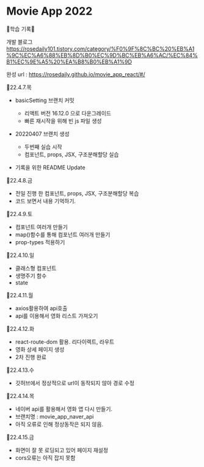 # Movie App 2022
🌼학습 기록🌼

개발 블로그 
https://rosedaily101.tistory.com/category/%F0%9F%8C%BC%20%EB%A1%9C%EC%A6%88%EB%8D%B0%EC%9D%BC%EB%A6%AC/%EC%84%B1%EC%9E%A5%20%EA%B8%B0%EB%A1%9D

완성 url : https://rosedaily.github.io/movie_app_react/#/

🌱22.4.7.목
  - basicSetting 브랜치 커밋
    - 리액트 버전 16.12.0 으로 다운그레이드
    - 빠른 재시작을 위해 빈 js 파일 생성

  - 20220407 브랜치 생성
    - 두번째 실습 시작
    - 컴포넌트, props, JSX, 구조분해할당 실습

  - 기록을 위한 README Update

🌱22.4.8.금
  - 전일 진행 한 컴포넌트, props, JSX, 구조분해할당 복습
  - 코드 보면서 내용 기억하기.

🌱22.4.9.토
- 컴포넌트 여러개 만들기
- map()함수를 통해 컴포넌트 여러개 만들기
- prop-types 적용하기

🌱22.4.10.일
- 클래스형 컴포넌트 
- 생명주기 함수
- state

🌱22.4.11.월
- axios활용하여 api호출
- api를 이용해서 영화 리스트 가져오기

🌱22.4.12.화
- react-route-dom 활용. 리다이렉트, 라우트
- 영화 상세 페이지 생성
- 2차 진행 완료

🌱22.4.13.수
- 깃허브에서 정상적으로 url이 동작되지 않아 경로 수정

🌱22.4.14.목
- 네이버 api를 활용해서 영화 앱 다시 만들기.
- 브랜치명 : movie_app_naver_api
- 아직 오류로 인해 정상동작은 되지 않음.

🌱22.4.15.금
- 화면이 잘 못 로딩되고 있어 페이지 재설정
- cors오류는 아직 잡지 못함